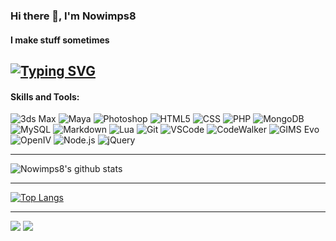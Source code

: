 ### Hi there 👋, I'm Nowimps8
#### I make stuff sometimes
[![Typing SVG](https://readme-typing-svg.herokuapp.com?duration=7000&lines=FiveM/RedM+Developer+and+3D+Modeler)](https://github.com/Nowimps8)
---

#### Skills and Tools:
![3ds Max](https://img.shields.io/badge/-3ds_Max-black?style=flat-square&logo=autodesk)
![Maya](https://img.shields.io/badge/-Maya-black?style=flat-square&logo=autodesk)
![Photoshop](https://img.shields.io/badge/-Photoshop-black?style=flat-square&logo=adobe-photoshop)
![HTML5](https://img.shields.io/badge/-HTML5-black?style=flat-square&logo=html5)
![CSS](https://img.shields.io/badge/-CSS3-black?style=flat-square&logo=css3)
![PHP](https://img.shields.io/badge/-PHP-black?style=flat-square&logo=php)
![MongoDB](https://img.shields.io/badge/-MongoDB-black?style=flat-square&logo=mongodb)
![MySQL](https://img.shields.io/badge/-MySQL-black?style=flat-square&logo=mysql)
![Markdown](https://img.shields.io/badge/-Markdown-black?style=flat-square&logo=markdown)
![Lua](https://img.shields.io/badge/-Lua-black?style=flat-square&logo=lua)
![Git](https://img.shields.io/badge/-Git-black?style=flat-square&logo=git)
![VSCode](https://img.shields.io/badge/-VSCode-black?style=flat-square&logo=visual-studio-code)
![CodeWalker](https://img.shields.io/badge/-CodeWalker-black?style=flat-square)
![GIMS Evo](https://img.shields.io/badge/-GIMS_Evo-black?style=flat-square)
![OpenIV](https://img.shields.io/badge/-OpenIV-black?style=flat-square)
![Node.js](https://img.shields.io/badge/-Node.js-black?style=flat-square&logo=node.js)
![jQuery](https://img.shields.io/badge/-jQuery-black?style=flat-square&logo=jquery)


---

![Nowimps8's github stats](https://github-readme-stats.vercel.app/api?username=nowimps8&show_icons=true&theme=bear)

---

[![Top Langs](https://github-readme-stats.vercel.app/api/top-langs/?username=nowimps8)](https://github.com/nowimps8/github-readme-stats)

---

[![](https://img.shields.io/github/followers/Nowimps8?style=for-the-badge)](https://github.com/Nowimps8)
[![](https://komarev.com/ghpvc/?username=Nowimps8&color=blue&style=for-the-badge)](https://github.com/Nowimps8)
